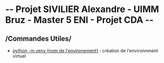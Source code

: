 # -- Projet SIVILIER Alexandre - UIMM Bruz - Master 5 ENI - Projet CDA --

## /Commandes Utiles/

- <ins>python -m venv {nom de l'environement}</ins> : création de l'environnment virtuel
